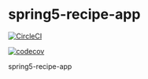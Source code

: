 # spring5-recipe-app

[![CircleCI](https://circleci.com/gh/Shulander/spring5-recipe-app.svg?style=svg)](https://circleci.com/gh/Shulander/spring5-recipe-app)

[![codecov](https://codecov.io/gh/Shulander/spring5-recipe-app/branch/master/graph/badge.svg)](https://codecov.io/gh/Shulander/spring5-recipe-app)

spring5-recipe-app
